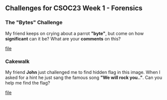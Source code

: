 ## Challenges for CSOC23 Week 1 - Forensics

### The "Bytes" Challenge
My friend keeps on crying about a parrot **"byte"**, but come on how **significant** can it be? What are your **comments** on this?

[file](chall1.png)

### Cakewalk
My friend **John** just challenged me to find hidden flag in this image. When I asked for a hint he just sang the famous song **"We will rock you.."**. Can you help me find the flag?

[file](chall2.png)
